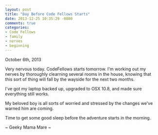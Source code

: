 ```yaml
---
layout: post
title: "Day Before Code Fellows Starts"
date: 2013-12-25 10:35:29 -0800
comments: true
categories:
- Code Fellows
- family
- nerves
- beginning
---
```

October 6th, 2013

Very nervous today.  CodeFellows starts tomorrow.  I'm working out my nerves by thoroughly clearning several rooms in the house, knowing that this sort of thing will fall by the wayside for the next two months.

I've got my laptop backed up, upgraded to OSX 10.8, and made sure everything still works.

My beloved boy is all sorts of worried and stressed by the changes we've warned him are coming.

Time to get some good sleep before the adventure starts in the morning.

~ Geeky Mama Mare ~
